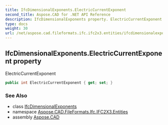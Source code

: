 ```yaml
---
title: IfcDimensionalExponents.ElectricCurrentExponent
second_title: Aspose.CAD for .NET API Reference
description: IfcDimensionalExponents property. ElectricCurrentExponent
type: docs
weight: 30
url: /net/aspose.cad.fileformats.ifc.ifc2x3.entities/ifcdimensionalexponents/electriccurrentexponent/
---
```

## IfcDimensionalExponents.ElectricCurrentExponent property

ElectricCurrentExponent

```csharp
public int ElectricCurrentExponent { get; set; }
```

### See Also

* class [IfcDimensionalExponents](../)
* namespace [Aspose.CAD.FileFormats.Ifc.IFC2X3.Entities](../../ifcdimensionalexponents/)
* assembly [Aspose.CAD](../../../)


